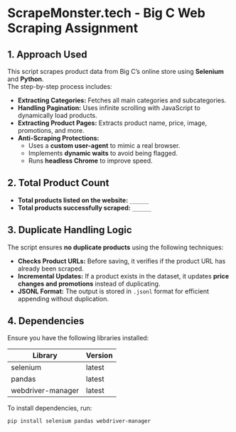 # ScrapeMonster.tech - Big C Web Scraping Assignment

## 1. Approach Used
This script scrapes product data from Big C’s online store using **Selenium** and **Python**.  
The step-by-step process includes:
- **Extracting Categories:** Fetches all main categories and subcategories.
- **Handling Pagination:** Uses infinite scrolling with JavaScript to dynamically load products.
- **Extracting Product Pages:** Extracts product name, price, image, promotions, and more.
- **Anti-Scraping Protections:**  
  - Uses a **custom user-agent** to mimic a real browser.  
  - Implements **dynamic waits** to avoid being flagged.  
  - Runs **headless Chrome** to improve speed.

## 2. Total Product Count
- **Total products listed on the website:** `______`
- **Total products successfully scraped:** `______`

## 3. Duplicate Handling Logic
The script ensures **no duplicate products** using the following techniques:
- **Checks Product URLs:** Before saving, it verifies if the product URL has already been scraped.
- **Incremental Updates:** If a product exists in the dataset, it updates **price changes and promotions** instead of duplicating.
- **JSONL Format:** The output is stored in `.jsonl` format for efficient appending without duplication.

## 4. Dependencies
Ensure you have the following libraries installed:

| Library           | Version |
|------------------|---------|
| selenium        | latest  |
| pandas         | latest  |
| webdriver-manager | latest  |

To install dependencies, run:
```sh
pip install selenium pandas webdriver-manager
